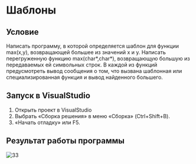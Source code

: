 # Шаблоны
## Условие
Написать программу, в которой определяется шаблон для функции max(x,y), возвращающей большее из значений x и y. Написать перегруженную функцию max(char*,char*), возвращающую большую из передаваемых ей символьных строк. В каждой из функций предусмотреть вывод сообщения о том, что вызвана шаблонная или специализированная функция и вывод найденного большего.

## Запуск в VisualStudio
1. Открыть  проект в VisualStudio
2. Выбрать «Сборка решения» в меню «Сборка» (Ctrl+Shift+B).
3. «Начать отладку» или F5.

## Результат работы программы
![33](https://user-images.githubusercontent.com/75143897/100599368-fce08d00-3310-11eb-87ba-76ea93380ead.jpg)
